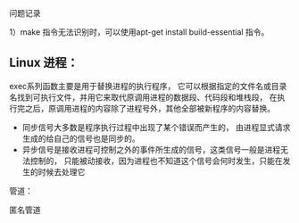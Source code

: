 问题记录

1）make 指令无法识别时，可以使用apt-get install build-essential 指令。



## Linux 进程：

exec系列函数主要是用于替换进程的执行程序， 它可以根据指定的文件名或目录名找到可执行文件，并用它来取代原调用进程的数据段、代码段和堆栈段， 在执行完之后，原调用进程的内容除了进程号外，其他全部被新程序的内容替换。 



- 同步信号大多数是程序执行过程中出现了某个错误而产生的， 由进程显式请求生成的给自己的信号也是同步的。
- 异步信号是接收进程可控制之外的事件所生成的信号，这类信号一般是进程无法控制的， 只能被动接收，因为进程也不知道这个信号会何时发生，只能在发生的时候去处理它



管道：

匿名管道

